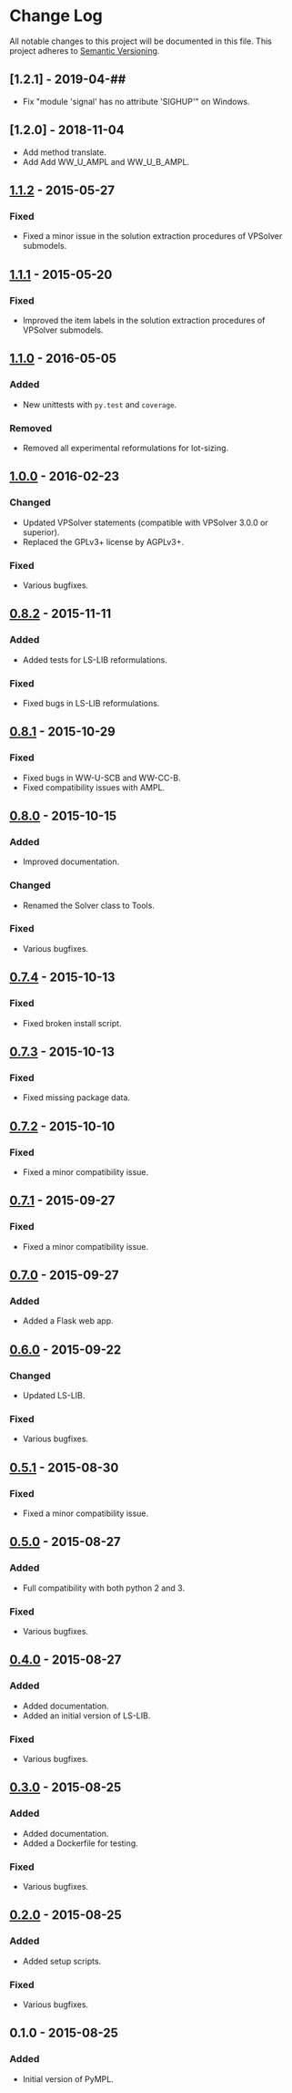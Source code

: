 # Change Log
All notable changes to this project will be documented in this file.
This project adheres to [Semantic Versioning](http://semver.org/).

## [1.2.1] - 2019-04-##
- Fix "module 'signal' has no attribute 'SIGHUP'" on Windows.

## [1.2.0] - 2018-11-04
- Add method translate.
- Add Add WW_U_AMPL and WW_U_B_AMPL.

## [1.1.2] - 2015-05-27

### Fixed
- Fixed a minor issue in the solution extraction procedures of VPSolver submodels.


## [1.1.1] - 2015-05-20

### Fixed
- Improved the item labels in the solution extraction procedures of VPSolver submodels.


## [1.1.0] - 2016-05-05

### Added
- New unittests with `py.test` and `coverage`.

### Removed
- Removed all experimental reformulations for lot-sizing.


## [1.0.0] - 2016-02-23

### Changed
- Updated VPSolver statements (compatible with VPSolver 3.0.0 or superior).
- Replaced the GPLv3+ license by AGPLv3+.

### Fixed
- Various bugfixes.


## [0.8.2] - 2015-11-11

### Added
- Added tests for LS-LIB reformulations.

### Fixed
- Fixed bugs in LS-LIB reformulations.


## [0.8.1] - 2015-10-29

### Fixed
- Fixed bugs in WW-U-SCB and WW-CC-B.
- Fixed compatibility issues with AMPL.


## [0.8.0] - 2015-10-15

### Added
- Improved documentation.

### Changed
- Renamed the Solver class to Tools.

### Fixed
- Various bugfixes.


## [0.7.4] - 2015-10-13

### Fixed
- Fixed broken install script.

## [0.7.3] - 2015-10-13

### Fixed
- Fixed missing package data.


## [0.7.2] - 2015-10-10

### Fixed
- Fixed a minor compatibility issue.


## [0.7.1] - 2015-09-27

### Fixed
- Fixed a minor compatibility issue.


## [0.7.0] - 2015-09-27

### Added
- Added a Flask web app.


## [0.6.0] - 2015-09-22

### Changed
- Updated LS-LIB.

### Fixed
- Various bugfixes.


## [0.5.1] - 2015-08-30

### Fixed
- Fixed a minor compatibility issue.

## [0.5.0] - 2015-08-27

### Added
- Full compatibility with both python 2 and 3.

### Fixed
- Various bugfixes.


## [0.4.0] - 2015-08-27

### Added
- Added documentation.
- Added an initial version of LS-LIB.

### Fixed
- Various bugfixes.


## [0.3.0] - 2015-08-25

### Added
- Added documentation.
- Added a Dockerfile for testing.

### Fixed
- Various bugfixes.


## [0.2.0] - 2015-08-25

### Added
- Added setup scripts.

### Fixed
- Various bugfixes.

## 0.1.0 - 2015-08-25

### Added
- Initial version of PyMPL.

[Unreleased]: https://github.com/fdabrandao/pympl/compare/v1.1.2...H
[1.1.2]: https://github.com/fdabrandao/pympl/compare/v1.1.1...v1.1.2
[1.1.1]: https://github.com/fdabrandao/pympl/compare/v1.1.0...v1.1.1
[1.1.0]: https://github.com/fdabrandao/pympl/compare/v1.0.0...v1.1.0
[1.0.0]: https://github.com/fdabrandao/pympl/compare/v0.8.2...v1.0.0
[0.8.2]: https://github.com/fdabrandao/pympl/compare/v0.8.1...v0.8.2
[0.8.1]: https://github.com/fdabrandao/pympl/compare/v0.8.0...v0.8.1
[0.8.0]: https://github.com/fdabrandao/pympl/compare/v0.7.4...v0.8.0
[0.7.4]: https://github.com/fdabrandao/pympl/compare/v0.7.3...v0.7.4
[0.7.3]: https://github.com/fdabrandao/pympl/compare/v0.7.2...v0.7.3
[0.7.2]: https://github.com/fdabrandao/pympl/compare/v0.7.1...v0.7.2
[0.7.1]: https://github.com/fdabrandao/pympl/compare/v0.7.0...v0.7.1
[0.7.0]: https://github.com/fdabrandao/pympl/compare/v0.6.0...v0.7.0
[0.6.0]: https://github.com/fdabrandao/pympl/compare/v0.5.1...v0.6.0
[0.5.1]: https://github.com/fdabrandao/pympl/compare/v0.5.0...v0.5.1
[0.5.0]: https://github.com/fdabrandao/pympl/compare/v0.4.0...v0.5.0
[0.4.0]: https://github.com/fdabrandao/pympl/compare/v0.3.0...v0.4.0
[0.3.0]: https://github.com/fdabrandao/pympl/compare/v0.2.0...v0.3.0
[0.2.0]: https://github.com/fdabrandao/pympl/compare/v0.1.0...v0.2.0
